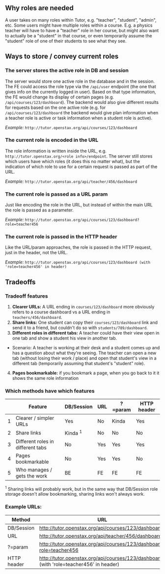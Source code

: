 ## Why roles are needed

A user takes on many roles within Tutor, e.g. "teacher", "student", "admin", etc.  Some users might have multiple roles within a course.  E.g. a physics teacher will have to have a "teacher" role in her course, but might also want to actually be a "student" in that course, or even temporarily assume the "student" role of one of their students to see what they see.

## Ways to store / convey current roles

### The server stores the active role in DB and session

The server would store one active role in the database and in the session.  The FE could access the role type via the `/api/user` endpoint (the one that gives info on the currently logged in user).  Based on that type information, the FE would change its display of certain pages (e.g. `/api/courses/123/dashboard`).  The backend would also give different results for requests based on the one active role (e.g. for `/api/courses/123/dashboard` the backend would give plan information when a teacher role is active or task information when a student role is active).

*Example:* `http://tutor.openstax.org/api/courses/123/dashboard`


### The current role is encoded in the URL

The role information is written inside the URL, e.g. `http://tutor.openstax.org/<role info>/endpoint`.  The server still stores which users have which roles (it does this no matter what), but the indication of which role to use for a certain request is passed as part of the URL.

*Example:* `http://tutor.openstax.org/api/teacher/456/dashboard`

### The current role is passed as a URL param

Just like encoding the role in the URL, but instead of within the main URL the role is passed as a parameter.

*Example:* `http://tutor.openstax.org/api/courses/123/dashboard?role=teacher456`

### The current role is passed in the HTTP header

Like the URL/param approaches, the role is passed in the HTTP request, just in the header, not the URL.

*Example:* `http://tutor.openstax.org/api/courses/123/dashboard (with 'role=teacher456' in header)`

## Tradeoffs

### Tradeoff features

1. **Clearer URLs:** A URL ending in `courses/123/dashboard` more obviously refers to a course dashboard vs a URL ending in `teachers/456/dashboard`.
2. **Share links:** One student can copy their `courses/123/dashboard` link and send it to a friend, but couldn't do so with `students/789/dashboard`.
3. **Different roles in different tabs:** A teacher could have their view open in one tab and show a student his view in another tab.
  * Scenario: A teacher is working at their desk and a student comes up and has a question about what they're seeing.  The teacher can open a new tab (without losing their work / place) and open that student's view in a different tab (temporarily assuming that student's "student" role).
4. **Pages bookmarkable:** if you bookmark a page, when you go back to it it shows the same role information

### Which methods have which features

|   | Feature                           | DB/Session         | URL | ?=param | HTTP header |
|---|-----------------------------------|--------------------|-----|---------|-------------|
| 1 | Clearer / simpler URLs            | Yes                | No  | Kinda   | Yes         |
| 2 | Share links                       | Kinda <sup>1</sup> | No  | No      | No          |
| 3 | Different roles in different tabs | No                 | Yes | Yes     | Yes         |
| 4 | Pages bookmarkable                | No                 | Yes | Yes     | No          |
| 5 | Who manages / gets the work       | BE                 | FE  | FE      | FE          |

<sup>1</sup> Sharing links will probably work, but in the same way that DB/Session role storage doesn't allow bookmarking, sharing links won't always work.

### Example URLs:

| Method      | URL       |
|-------------|-----------|
| DB/Session  | http://tutor.openstax.org/api/courses/123/dashboard |
| URL         | http://tutor.openstax.org/api/teacher/456/dashboard |
| ?=param     | http://tutor.openstax.org/api/courses/123/dashboard?role=teacher456 |
| HTTP header | http://tutor.openstax.org/api/courses/123/dashboard (with 'role=teacher456' in header) |


